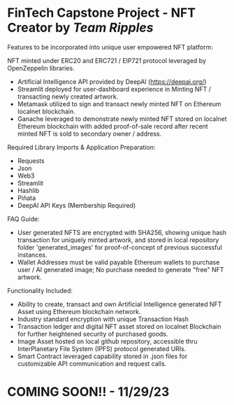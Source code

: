 # FinTech Capstone Project - NFT Creator by *Team Ripples*

Features to be incorporated into unique user empowered NFT platform:

NFT minted under ERC20 and ERC721 / EIP721 protocol leveraged by OpenZeppelin libraries.

- Artificial Intelligence API provided by DeepAI (<https://deepai.org/>)
- Streamlit deployed for user-dashboard experience in Minting NFT / transacting newly created artwork.
- Metamask utilized to sign and transact newly minted NFT on Ethereum localnet blockchain.
- Ganache leveraged to demonstrate newly minted NFT stored on localnet Ethereum blockchain with added proof-of-sale record after recent minted NFT is sold to secondary owner / address.

Required Library Imports & Application Preparation:
- Requests 
- Json
- Web3
- Streamlit
- Hashlib
- Piñata
- DeepAI API Keys (Membership Required)

FAQ Guide:

- User generated NFTS are encrypted with SHA256, showing unique hash transaction for uniquely minted artwork, and stored in local repository folder 'generated_images' for proof-of-concept of previous successful instances.
- Wallet Addresses must be valid payable Ethereum wallets to purchase user / AI generated image; No purchase needed to generate "free" NFT artwork.

Functionality Included:

- Ability to create, transact and own Artificial Intelligence generated NFT Asset using Ethereum blockchain network.
- Industry standard encryption with unique Transaction Hash
- Transaction ledger and digital NFT asset stored on localnet Blockchain for further heightened security of purchased goods.
- Image Asset hosted on local github repository, accessible thru InterPlanetary File System (IPFS) protocol generated URIs.
- Smart Contract leveraged capability stored in .json files for customizable API communication and request calls.


# COMING SOON!! - 11/29/23
